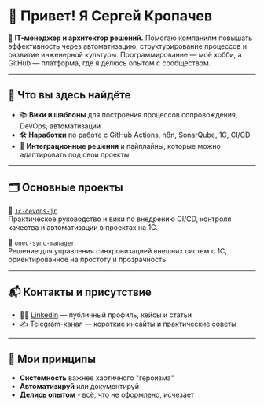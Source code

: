 # 👋 Привет! Я Сергей Кропачев

🎯 **IT-менеджер и архитектор решений.** Помогаю компаниям повышать эффективность через автоматизацию, структурирование процессов и развитие инженерной культуры. Программирование — моё хобби, а GitHub — платформа, где я делюсь опытом с сообществом.

---

## 🧩 Что вы здесь найдёте

- 📚 **Вики и шаблоны** для построения процессов сопровождения, DevOps, автоматизации
- 🛠️ **Наработки** по работе с GitHub Actions, n8n, SonarQube, 1С, CI/CD
- 🔗 **Интеграционные решения** и пайплайны, которые можно адаптировать под свои проекты

---

## 🗂️ Основные проекты

🔸 [`1c-devops-jr`](https://github.com/kropachev/1c-devops-jr/wiki)  
Практическое руководство и вики по внедрению CI/CD, контроля качества и автоматизации в проектах на 1С.

🔸 [`onec-sync-manager`](https://github.com/kropachev/onec-sync-manager)  
Решение для управления синхронизацией внешних систем с 1С, ориентированное на простоту и прозрачность.

---

## 📬 Контакты и присутствие

- 🧑‍💼 [LinkedIn](https://linkedin.com/in/kropachev) — публичный профиль, кейсы и статьи
- ✍️ [Telegram-канал](https://t.me/+usP-Uq6S0gJjMjBi) — короткие инсайты и практические советы
<!-- - 🌐 [Сайт](https://kropachev.digital) — статьи, шаблоны, мысли о системной инженерии -->

---

## 💭 Мои принципы

- **Системность** важнее хаотичного "героизма"
- **Автоматизируй** или документируй
- **Делись опытом** - всё, что не оформлено, исчезает
